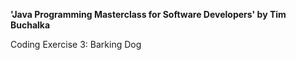 **'Java Programming Masterclass for Software Developers' by Tim Buchalka**

Coding Exercise 3: Barking Dog